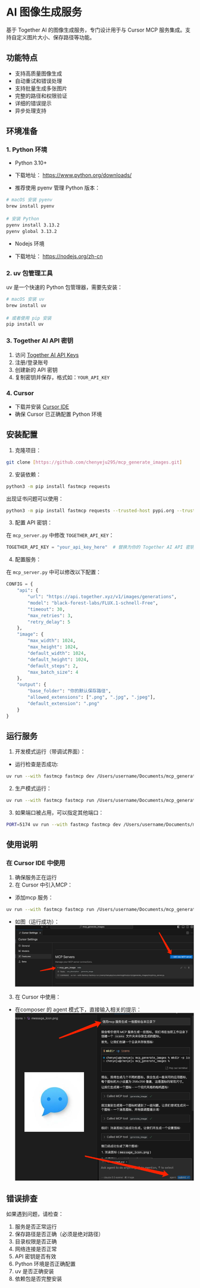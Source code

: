 # AI 图像生成服务

基于 Together AI 的图像生成服务，专门设计用于与 Cursor MCP 服务集成。支持自定义图片大小、保存路径等功能。

## 功能特点

- 支持高质量图像生成
- 自动重试和错误处理
- 支持批量生成多张图片
- 完整的路径和权限验证
- 详细的错误提示
- 异步处理支持

## 环境准备

### 1. Python 环境

- Python 3.10+ 
- 下载地址： https://www.python.org/downloads/

- 推荐使用 pyenv 管理 Python 版本：
```bash
# macOS 安装 pyenv
brew install pyenv

# 安装 Python
pyenv install 3.13.2
pyenv global 3.13.2

```
- Nodejs 环境

- 下载地址： https://nodejs.org/zh-cn  

### 2. uv 包管理工具
uv 是一个快速的 Python 包管理器，需要先安装：

```bash
# macOS 安装 uv
brew install uv

# 或者使用 pip 安装
pip install uv
```

### 3. Together AI API 密钥
1. 访问 [Together AI API Keys](https://api.together.ai/settings/api-keys)
2. 注册/登录账号
3. 创建新的 API 密钥
4. 复制密钥并保存，格式如：`YOUR_API_KEY`

### 4. Cursor 
- 下载并安装 [Cursor IDE](https://cursor.sh/)
- 确保 Cursor 已正确配置 Python 环境

## 安装配置

1. 克隆项目：
```bash
git clone [https://github.com/chenyeju295/mcp_generate_images.git]

```

2. 安装依赖：
```bash
python3 -m pip install fastmcp requests
```
出现证书问题可以使用：
```bash
python3 -m pip install fastmcp requests --trusted-host pypi.org --trusted-host files.pythonhosted.org --upgrade --force-reinstall --no-cache-dir
```
3. 配置 API 密钥：

在 `mcp_server.py` 中修改 `TOGETHER_API_KEY`：
```python
TOGETHER_API_KEY = "your_api_key_here"  # 替换为你的 Together AI API 密钥
```

4. 配置服务：

在 `mcp_server.py` 中可以修改以下配置：

```python
CONFIG = {
    "api": {
        "url": "https://api.together.xyz/v1/images/generations",
        "model": "black-forest-labs/FLUX.1-schnell-Free",
        "timeout": 30,
        "max_retries": 3,
        "retry_delay": 5
    },
    "image": {
        "max_width": 1024,
        "max_height": 1024,
        "default_width": 1024,
        "default_height": 1024,
        "default_steps": 2,
        "max_batch_size": 4
    },
    "output": {
        "base_folder": "你的默认保存路径",
        "allowed_extensions": [".png", ".jpg", ".jpeg"],
        "default_extension": ".png"
    }
}
```

## 运行服务

1. 开发模式运行（带调试界面）：
- 运行检查是否成功:
```bash
uv run --with fastmcp fastmcp dev /Users/username/Documents/mcp_generate_images/mcp_server.py
```
   
2. 生产模式运行：
```bash
uv run --with fastmcp fastmcp run /Users/username/Documents/mcp_generate_images/mcp_server.py
```

3. 如果端口被占用，可以指定其他端口：
```bash
PORT=5174 uv run --with fastmcp fastmcp dev /Users/username/Documents/mcp_generate_images/mcp_server.py
```

## 使用说明

### 在 Cursor IDE 中使用

1. 确保服务正在运行
2. 在 Cursor 中引入MCP：
- 添加mcp 服务：

```bash
uv run --with fastmcp fastmcp run /Users/username/Documents/mcp_generate_images/mcp_server.py
```
- 如图（运行成功）：
![image.png](./images/image.png)

3. 在 Cursor 中使用：
- 在composer 的 agent 模式下，直接输入相关的提示：
![image.png](./images/image_2.png)


## 错误排查

如果遇到问题，请检查：

1. 服务是否正常运行
2. 保存路径是否正确（必须是绝对路径）
3. 目录权限是否正确
4. 网络连接是否正常
5. API 密钥是否有效
6. Python 环境是否正确配置
7. uv 是否正确安装
8. 依赖包是否完整安装
